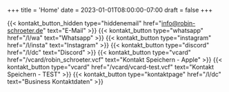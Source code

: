+++
title = 'Home'
date = 2023-01-01T08:00:00-07:00
draft = false
+++

{{< kontakt_button_hidden type="hiddenemail" href="info@robin-schroeter.de" text="E-Mail" >}}
{{< kontakt_button type="whatsapp" href="/l/wa" text="Whatsapp" >}}
{{< kontakt_button type="instagram" href="/l/insta" text="Instagram" >}}
{{< kontakt_button type="discord" href="/l/dc" text="Discord" >}}
{{< kontakt_button type="vcard" href="/vcard/robin_schroeter.vcf" text="Kontakt Speichern - Apple" >}}
{{< kontakt_button type="vcard" href="/vcard/vcard-test.vcf" text="Kontakt Speichern - TEST" >}}
{{< kontakt_button type="kontaktpage" href="/l/dc" text="Business Kontaktdaten" >}}
